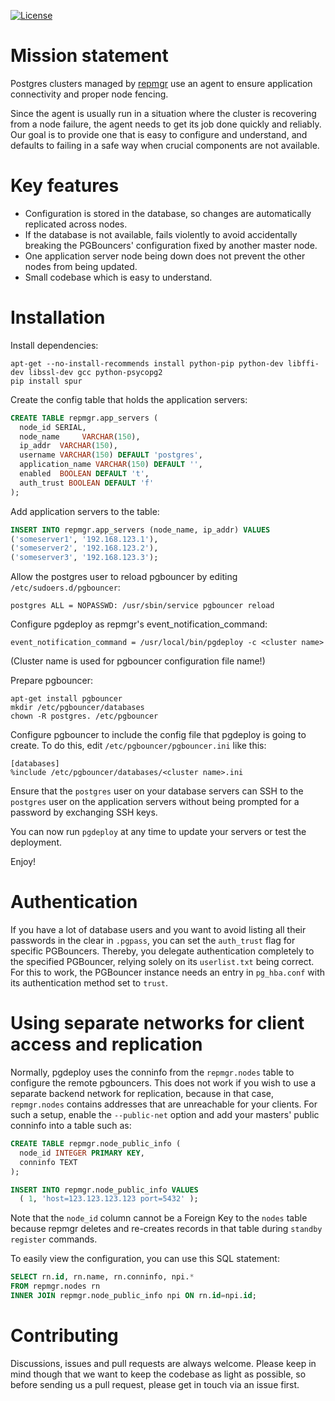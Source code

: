 [![License](https://img.shields.io/badge/license-GPLv3-blue.svg)](https://github.com/Proemion/repmgr-agent/blob/master/LICENSE)

# Mission statement

Postgres clusters managed by [repmgr](http://repmgr.org) use an agent
to ensure application connectivity and proper node fencing.

Since the agent is usually run in a situation where the cluster
is recovering from a node failure, the agent needs to get its
job done quickly and reliably. Our goal is to provide one that
is easy to configure and understand, and defaults to failing
in a safe way when crucial components are not available.

# Key features

* Configuration is stored in the database, so changes are automatically
  replicated across nodes.
* If the database is not available, fails violently to avoid accidentally
  breaking the PGBouncers' configuration fixed by another master node.
* One application server node being down does not prevent the other nodes
  from being updated.
* Small codebase which is easy to understand.

# Installation

Install dependencies:

```
apt-get --no-install-recommends install python-pip python-dev libffi-dev libssl-dev gcc python-psycopg2
pip install spur
```

Create the config table that holds the application servers:

```sql
CREATE TABLE repmgr.app_servers (
  node_id SERIAL,
  node_name     VARCHAR(150),
  ip_addr  VARCHAR(150),
  username VARCHAR(150) DEFAULT 'postgres',
  application_name VARCHAR(150) DEFAULT '',
  enabled  BOOLEAN DEFAULT 't',
  auth_trust BOOLEAN DEFAULT 'f'
);
```

Add application servers to the table:

```sql
INSERT INTO repmgr.app_servers (node_name, ip_addr) VALUES
('someserver1', '192.168.123.1'),
('someserver2', '192.168.123.2'),
('someserver3', '192.168.123.3');
```

Allow the postgres user to reload pgbouncer by editing `/etc/sudoers.d/pgbouncer`:

```
postgres ALL = NOPASSWD: /usr/sbin/service pgbouncer reload
```

Configure pgdeploy as repmgr's event_notification_command:

```
event_notification_command = /usr/local/bin/pgdeploy -c <cluster name>
```
(Cluster name is used for pgbouncer configuration file name!)

Prepare pgbouncer:

```
apt-get install pgbouncer
mkdir /etc/pgbouncer/databases
chown -R postgres. /etc/pgbouncer
```

Configure pgbouncer to include the config file that pgdeploy is going
to create. To do this, edit `/etc/pgbouncer/pgbouncer.ini` like this:

```
[databases]
%include /etc/pgbouncer/databases/<cluster name>.ini
```

Ensure that the `postgres` user on your database servers can SSH to
the `postgres` user on the application servers without being prompted
for a password by exchanging SSH keys.

You can now run `pgdeploy` at any time to update your servers or test
the deployment.

Enjoy!

# Authentication

If you have a lot of database users and you want to avoid listing all
their passwords in the clear in `.pgpass`, you can set the `auth_trust`
flag for specific PGBouncers. Thereby, you delegate authentication
completely to the specified PGBouncer, relying solely on its `userlist.txt`
being correct. For this to work, the PGBouncer instance needs an entry
in `pg_hba.conf` with its authentication method set to `trust`.

# Using separate networks for client access and replication

Normally, pgdeploy uses the conninfo from the `repmgr.nodes`
table to configure the remote pgbouncers. This does not work if you
wish to use a separate backend network for replication, because in
that case, `repmgr.nodes` contains addresses that are
unreachable for your clients. For such a setup, enable the `--public-net`
option and add your masters' public conninfo into a table such as:

```sql
CREATE TABLE repmgr.node_public_info (
  node_id INTEGER PRIMARY KEY,
  conninfo TEXT
);

INSERT INTO repmgr.node_public_info VALUES
  ( 1, 'host=123.123.123.123 port=5432' );
```

Note that the `node_id` column cannot be a Foreign Key to the `nodes`
table because repmgr deletes and re-creates records in that table
during `standby register` commands.

To easily view the configuration, you can use this SQL statement:

```sql
SELECT rn.id, rn.name, rn.conninfo, npi.*
FROM repmgr.nodes rn
INNER JOIN repmgr.node_public_info npi ON rn.id=npi.id;
```

# Contributing

Discussions, issues and pull requests are always welcome. Please keep
in mind though that we want to keep the codebase as light as possible,
so before sending us a pull request, please get in touch via an issue
first.
